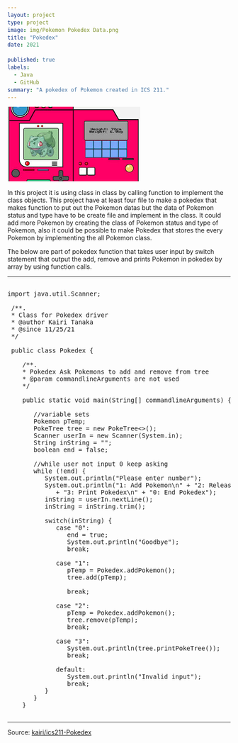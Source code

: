 ```yaml
---
layout: project
type: project
image: img/Pokemon Pokedex Data.png
title: "Pokedex"
date: 2021

published: true
labels:
  - Java
  - GitHub
summary: "A pokedex of Pokemon created in ICS 211."
---
```


<img class="img-fluid" src="../img/Pokedex image.jpeg">

In this project it is using class in class by calling function to implement the class objects. This project have at least four file to make a pokedex that makes function to put out the Pokemon datas but the data of Pokemon status and type have to be create file and implement in the class. It could add more Pokemon by creating the class of Pokemon status and type of Pokemon, also it could be possible to make Pokedex that stores the every Pokemon by implementing the all Pokemon class.

The below are part of pokedex function that takes user input by switch statement that output the add, remove and prints Pokemon in pokedex by array by using function calls.

<hr>

<pre>

import java.util.Scanner;

 /**.
 * Class for Pokedex driver
 * @author Kairi Tanaka
 * @since 11/25/21
 */

 public class Pokedex {

    /**.
    * Pokedex Ask Pokemons to add and remove from tree
    * @param commandlineArguments are not used
    */

    public static void main(String[] commandlineArguments) {

       //variable sets
       Pokemon pTemp;
       PokeTree<Pokemon> tree = new PokeTree<>();
       Scanner userIn = new Scanner(System.in);
       String inString = "";
       boolean end = false;

       //while user not input 0 keep asking
       while (!end) {
          System.out.println("Please enter number");
          System.out.println("1: Add Pokemon\n" + "2: Release a Pokemon\n"
             + "3: Print Pokedex\n" + "0: End Pokedex");
          inString = userIn.nextLine();
          inString = inString.trim();

          switch(inString) {
             case "0": 
                end = true;
                System.out.println("Goodbye");
                break;

             case "1":
                pTemp = Pokedex.addPokemon();
                tree.add(pTemp);

                break;

             case "2":
                pTemp = Pokedex.addPokemon();
                tree.remove(pTemp);
                break;

             case "3":
                System.out.println(tree.printPokeTree());
                break;

             default:
                System.out.println("Invalid input");
                break;
          }
       }
    }

</pre>

<hr>

Source: <a href="https://github.com/km584/km584.github.io/blob/main/Pokedex.java"><i class="large github icon "></i>kairi/ics211-Pokedex</a>
